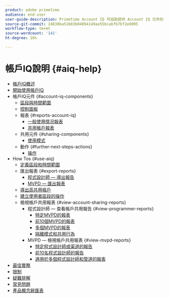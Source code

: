 ```yaml
---
product: adobe primetime
audience: end-user
user-guide-description: Primetime Account IQ 可協助提供 Account IQ 元件的相關資訊，並逐步引導您了解使用各種元件的使用者歷程。
source-git-commit: 24838ba51683b04894149ae55bcabfb7bf2e8095
workflow-type: tm+mt
source-wordcount: '141'
ht-degree: 16%

---
```


# 帳戶IQ說明 {#aiq-help}

+ [帳戶IQ概述](/help/AccountIQ/home.md)
+ [開始使用帳戶IQ](/help/AccountIQ/get-started.md)
+ 帳戶IQ元件 {#account-iq-components}
   + [區段與時間範圍](/help/AccountIQ/segments-timeframe.md)
   + [控制面板](/help/AccountIQ/dashboard.md)
   + 報表 {#reports-account-iq}
      + [一般使用情況報表](/help/AccountIQ/general-usage-reports.md)
      + [共用帳戶報表](/help/AccountIQ/shared-acc-reports.md)
   + 共用元件 {#sharing-components}
      + [使用模式](/help/AccountIQ/usage-patterns.md)
   + 動作 {#further-next-steps-actions}
      + [操作](/help/AccountIQ/operations.md)
+ How Tos {#use-aiq}
   + [定義區段和時間範圍](/help/AccountIQ/howto-select-segment-timeframe.md)
   + 匯出報表 {#export-reports}
      + [程式設計師 — 導出報告](/help/AccountIQ/export-segment-metrics-progr.md)
      + [MVPD — 匯出報表](/help/AccountIQ/export-segment-metrics-mvpd.md)
   + [導出高共用帳戶](/help/AccountIQ/export-acc-information.md)
   + [建立使用者區段的操作](/help/AccountIQ/operation-affecting-user-segment.md)
   + 檢視帳戶共用報表 {#view-account-sharing-reports}
      + 程式設計師 — 查看帳戶共用報告 {#view-programmer-reports}
         + [特定MVPD的報表](/help/AccountIQ/reports-for-specific-mvpds.md)
         + [前10個MVPD的報表](/help/AccountIQ/top-10-mvpd-reports.md)
         + [多個MVPD的報表](viewrep-multiple-mvpd.md)
         + [隔離模式和共用行為](/help/AccountIQ/isolation-mode.md)
      + MVPD — 檢視帳戶共用報表 {#view-mvpd-reports}
         + [特定程式設計師或渠道的報告](/help/AccountIQ/reports-for-specific-programmers.md)
         + [前10名程式設計師的報告](/help/AccountIQ/top-10-programmer-reports.md)
         + [適用於多個程式設計師和管道的報表](viewrep-multiple-programmer.md)
+ [最佳實務](/help/AccountIQ/best-practices.md)
+ [限制](/help/AccountIQ/limitations.md)
+ [疑難排解](/help/AccountIQ/troubleshoot.md)
+ [常見問題](/help/AccountIQ/faq.md)
+ [產品概念辭匯表](/help/AccountIQ/product-concepts.md)